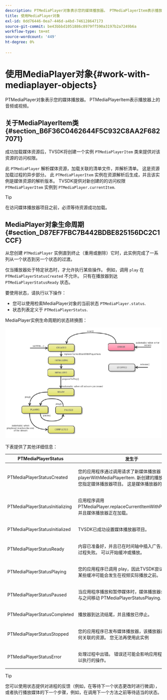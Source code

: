```yaml
---
description: PTMediaPlayer对象表示您的媒体播放器。 PTMediaPlayerItem表示播放器上的音频或视频。
title: 使用MediaPlayer对象
exl-id: 0dd76446-0ea7-446d-a4bd-746128647173
source-git-commit: be43bbbd1051886c8979ff590a3197b2a7249b6a
workflow-type: tm+mt
source-wordcount: '449'
ht-degree: 0%

---
```


# 使用MediaPlayer对象{#work-with-mediaplayer-objects}

PTMediaPlayer对象表示您的媒体播放器。 PTMediaPlayerItem表示播放器上的音频或视频。

## 关于MediaPlayerItem类 {#section_B6F36C0462644F5C932C8AA2F6827071}

成功加载媒体资源后，TVSDK将创建一个实例 `PTMediaPlayerItem` 类来提供对该资源的访问权限。

此 `PTMediaPlayer` 解析媒体资源，加载关联的清单文件，并解析清单。 这是资源加载过程的异步部分。 此 `PTMediaPlayerItem` 实例在资源解析后生成，并且该实例是媒体资源的解析版本。 TVSDK提供对新创建的的访问权限 `PTMediaPlayerItem` 实例到 `PTMediaPlayer.currentItem`.

>[!TIP]
>
>在访问媒体播放器项目之前，必须等待资源成功加载。

## MediaPlayer对象生命周期 {#section_D87EF7FBC7B442BDBE825156DC2C1CCF}

从您创建 `PTMediaPlayer` 实例直到终止（重用或删除）它时，此实例完成了一系列从一个状态到另一个状态的过渡。

仅当播放器处于特定状态时，才允许执行某些操作。 例如，调用 `play` 在 `PTMediaPlayerStatusCreated` 不允许。 只有在播放器到达 `PTMediaPlayerStatusReady` 状态。

要使用状态，请执行以下操作：

* 您可以使用检索MediaPlayer对象的当前状态 `PTMediaPlayer.status`.
* 状态列表定义于 `PTMediaPlayerStatus`.

MediaPlayer实例生命周期的状态转换图：
<!--<a id="fig_1C55DE3F186F4B36AFFDCDE90379534C"></a>-->

![](assets/player-state-transitions-diagram-ios2_web.png)

下表提供了其他详细信息：

<table id="table_426F0093E4214EA88CD72A7796B58DFD"> 
 <thead> 
  <tr> 
   <th colname="col1" class="entry"> PTMediaPlayerStatus </th> 
   <th colname="col2" class="entry"> 发生于 </th> 
  </tr> 
 </thead>
 <tbody> 
  <tr> 
   <td colname="col1"> <p><span class="codeph"> PTMediaPlayerStatusCreated</span> </p> </td> 
   <td colname="col2"> <p>您的应用程序通过调用请求了新媒体播放器 <span class="codeph"> playerWithMediaPlayerItem</span>. 新创建的播放器正在等待您指定媒体播放器项目。 这是媒体播放器的初始状态。 </p> </td> 
  </tr> 
  <tr> 
   <td colname="col1"> <p> <span class="codeph"> PTMediaPlayerStatusInitializing</span> </p> </td> 
   <td colname="col2"> <p>应用程序调用 <span class="codeph"> PTMediaPlayer.replaceCurrentItemWithPlayerItem</span>，并且媒体播放器正在加载。 </p> </td> 
  </tr> 
  <tr> 
   <td colname="col1"> <p><span class="codeph"> PTMediaPlayerStatusInitialized</span> </p> </td> 
   <td colname="col2"> <p>TVSDK已成功设置媒体播放器项目。 </p> </td> 
  </tr> 
  <tr> 
   <td colname="col1"> <p> <span class="codeph"> PTMediaPlayerStatusReady</span> </p> </td> 
   <td colname="col2"> <p>内容已准备好，并且已在时间轴中插入广告，或者广告过程失败。 可以开始缓冲或播放。 </p> </td> 
  </tr> 
  <tr> 
   <td colname="col1"> <p><span class="codeph"> PTMediaPlayerStatusPlaying</span> </p> </td> 
   <td colname="col2"> <p>您的应用程序已调用 <span class="codeph"> play</span>，因此TVSDK尝试播放视频。 某些缓冲可能会发生在视频实际播放之前。 </p> </td> 
  </tr> 
  <tr> 
   <td colname="col1"> <p><span class="codeph"> PTMediaPlayerStatusPaused</span> </p> </td> 
   <td colname="col2"> <p>当应用程序播放和暂停媒体时，媒体播放器会在此状态与之间移动 <span class="codeph"> PTMediaPlayerStatusPlaying</span>. </p> </td> 
  </tr> 
  <tr> 
   <td colname="col1"> <p><span class="codeph"> PTMediaPlayerStatusCompleted</span> </p> </td> 
   <td colname="col2"> <p>播放器到达流结尾，并且播放已停止。 </p> </td> 
  </tr> 
  <tr> 
   <td colname="col1"> <p><span class="codeph"> PTMediaPlayerStatusStopped</span> </p> </td> 
   <td colname="col2"> <p>您的应用程序已发布媒体播放器，该播放器还会发布任何关联的资源。 您无法再使用此实例 </p> </td> 
  </tr> 
  <tr> 
   <td colname="col1"> <p><span class="codeph"> PTMediaPlayerStatusError</span> </p> </td> 
   <td colname="col2"> <p>处理过程中出错。 错误还可能会影响应用程序下一步可以执行的操作。 </p> </td> 
  </tr> 
 </tbody> 
</table>

>[!TIP]
>
>您可以使用状态提供对进程的反馈（例如，在等待下一个状态更改时进行微调），或者执行播放媒体的下一个步骤，例如，在调用下一个方法之前等待适当的状态。
